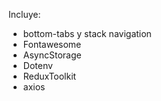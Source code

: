 Incluye:

- bottom-tabs y stack navigation
- Fontawesome
- AsyncStorage
- Dotenv
- ReduxToolkit
- axios
